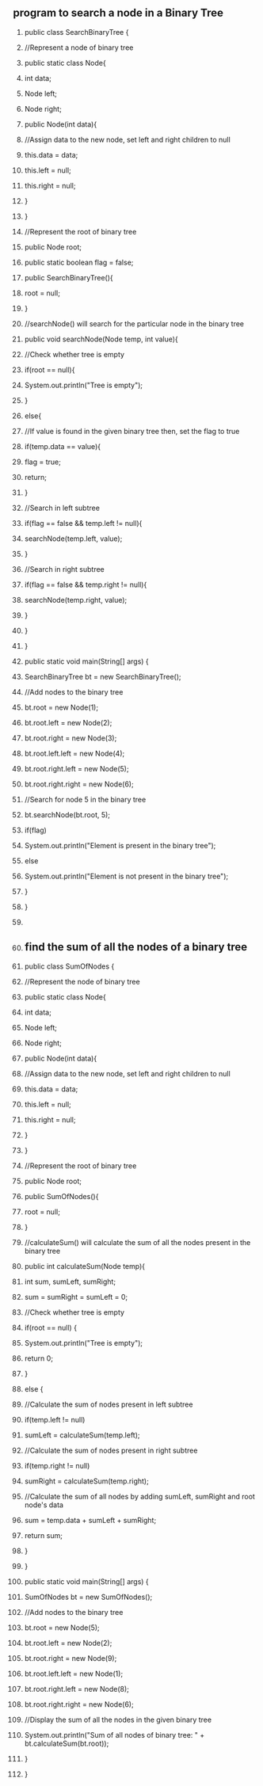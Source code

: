 
## program to search a node in a Binary Tree
1.  public  class SearchBinaryTree {

2.  //Represent a node of binary tree
3.  public  static  class Node{
4.  int data;
5.  Node left;
6.  Node right;

7.  public Node(int data){
8.  //Assign data to the new node, set left and right children to null
9.  this.data = data;
10.  this.left = null;
11.  this.right = null;
12.  }
13.  }

14.  //Represent the root of binary tree
15.  public Node root;

16.  public  static  boolean flag = false;

17.  public SearchBinaryTree(){
18.  root = null;
19.  }

20.  //searchNode() will search for the particular node in the binary tree
21.  public  void searchNode(Node temp, int value){
22.  //Check whether tree is empty
23.  if(root == null){
24.  System.out.println("Tree is empty");
25.  }
26.  else{
27.  //If value is found in the given binary tree then, set the flag to true
28.  if(temp.data == value){
29.  flag = true;
30.  return;
31.  }
32.  //Search in left subtree
33.  if(flag == false && temp.left != null){
34.  searchNode(temp.left, value);
35.  }
36.  //Search in right subtree
37.  if(flag == false && temp.right != null){
38.  searchNode(temp.right, value);
39.  }
40.  }
41.  }

42.  public  static  void main(String[] args) {

43.  SearchBinaryTree bt = new SearchBinaryTree();
44.  //Add nodes to the binary tree
45.  bt.root = new Node(1);
46.  bt.root.left = new Node(2);
47.  bt.root.right = new Node(3);
48.  bt.root.left.left = new Node(4);
49.  bt.root.right.left = new Node(5);
50.  bt.root.right.right = new Node(6);

51.  //Search for node 5 in the binary tree
52.  bt.searchNode(bt.root, 5);

53.  if(flag)
54.  System.out.println("Element is present in the binary tree");
55.  else
56.  System.out.println("Element is not present in the binary tree");
57.  }
58.  }
59. 
60. ## find the sum of all the nodes of a binary tree
1.  public  class SumOfNodes {

3.  //Represent the node of binary tree
4.  public  static  class Node{
5.  int data;
6.  Node left;
7.  Node right;

9.  public Node(int data){
10.  //Assign data to the new node, set left and right children to null
11.  this.data = data;
12.  this.left = null;
13.  this.right = null;
14.  }
15.  }

17.  //Represent the root of binary tree
18.  public Node root;

20.  public SumOfNodes(){
21.  root = null;
22.  }

24.  //calculateSum() will calculate the sum of all the nodes present in the binary tree
25.  public  int calculateSum(Node temp){
26.  int sum, sumLeft, sumRight;
27.  sum = sumRight = sumLeft = 0;

29.  //Check whether tree is empty
30.  if(root == null) {
31.  System.out.println("Tree is empty");
32.  return  0;
33.  }
34.  else {
35.  //Calculate the sum of nodes present in left subtree
36.  if(temp.left != null)
37.  sumLeft = calculateSum(temp.left);

39.  //Calculate the sum of nodes present in right subtree
40.  if(temp.right != null)
41.  sumRight = calculateSum(temp.right);

43.  //Calculate the sum of all nodes by adding sumLeft, sumRight and root node's data
44.  sum = temp.data + sumLeft + sumRight;
45.  return sum;
46.  }
47.  }

49.  public  static  void main(String[] args) {

51.  SumOfNodes bt = new SumOfNodes();
52.  //Add nodes to the binary tree
53.  bt.root = new Node(5);
54.  bt.root.left = new Node(2);
55.  bt.root.right = new Node(9);
56.  bt.root.left.left = new Node(1);
57.  bt.root.right.left = new Node(8);
58.  bt.root.right.right = new Node(6);

60.  //Display the sum of all the nodes in the given binary tree
61.  System.out.println("Sum of all nodes of binary tree: " + bt.calculateSum(bt.root));
62.  }
63.  }
